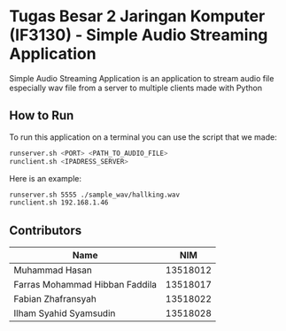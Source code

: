 # Tugas Besar 2 Jaringan Komputer (IF3130) - Simple Audio Streaming Application

Simple Audio Streaming Application is an application to stream audio file especially wav file from a server to multiple clients made with Python

## How to Run

To run this application on a terminal you can use the script that we made:

```sh
runserver.sh <PORT> <PATH_TO_AUDIO_FILE>
runclient.sh <IPADRESS_SERVER>
```

Here is an example:

```sh
runserver.sh 5555 ./sample_wav/hallking.wav
runclient.sh 192.168.1.46
```

## Contributors
| Name              | NIM      |
|---------------------------|----------|
| Muhammad Hasan            | 13518012 |
| Farras Mohammad Hibban Faddila       | 13518017 |
| Fabian Zhafransyah   | 13518022 |
| Ilham Syahid Syamsudin | 13518028 |